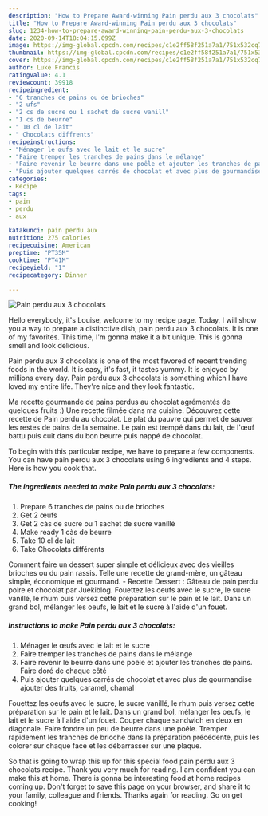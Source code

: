 ```yaml
---
description: "How to Prepare Award-winning Pain perdu aux 3 chocolats"
title: "How to Prepare Award-winning Pain perdu aux 3 chocolats"
slug: 1234-how-to-prepare-award-winning-pain-perdu-aux-3-chocolats
date: 2020-09-14T18:04:15.099Z
image: https://img-global.cpcdn.com/recipes/c1e2ff58f251a7a1/751x532cq70/pain-perdu-aux-3-chocolats-photo-principale-de-la-recette.jpg
thumbnail: https://img-global.cpcdn.com/recipes/c1e2ff58f251a7a1/751x532cq70/pain-perdu-aux-3-chocolats-photo-principale-de-la-recette.jpg
cover: https://img-global.cpcdn.com/recipes/c1e2ff58f251a7a1/751x532cq70/pain-perdu-aux-3-chocolats-photo-principale-de-la-recette.jpg
author: Luke Francis
ratingvalue: 4.1
reviewcount: 39918
recipeingredient:
- "6 tranches de pains ou de brioches"
- "2 ufs"
- "2 cs de sucre ou 1 sachet de sucre vanill"
- "1 cs de beurre"
- " 10 cl de lait"
- " Chocolats diffrents"
recipeinstructions:
- "Ménager le œufs avec le lait et le sucre"
- "Faire tremper les tranches de pains dans le mélange"
- "Faire revenir le beurre dans une poêle et ajouter les tranches de pains. Faire doré de chaque côté"
- "Puis ajouter quelques carrés de chocolat et avec plus de gourmandise ajouter des fruits, caramel, chamal"
categories:
- Recipe
tags:
- pain
- perdu
- aux

katakunci: pain perdu aux 
nutrition: 275 calories
recipecuisine: American
preptime: "PT35M"
cooktime: "PT41M"
recipeyield: "1"
recipecategory: Dinner

---
```



![Pain perdu aux 3 chocolats](https://img-global.cpcdn.com/recipes/c1e2ff58f251a7a1/751x532cq70/pain-perdu-aux-3-chocolats-photo-principale-de-la-recette.jpg)

Hello everybody, it's Louise, welcome to my recipe page. Today, I will show you a way to prepare a distinctive dish, pain perdu aux 3 chocolats. It is one of my favorites. This time, I'm gonna make it a bit unique. This is gonna smell and look delicious.

Pain perdu aux 3 chocolats is one of the most favored of recent trending foods in the world. It is easy, it's fast, it tastes yummy. It is enjoyed by millions every day. Pain perdu aux 3 chocolats is something which I have loved my entire life. They're nice and they look fantastic.

Ma recette gourmande de pains perdus au chocolat agrémentés de quelques fruits :) Une recette filmée dans ma cuisine. Découvrez cette recette de Pain perdu au chocolat. Le plat du pauvre qui permet de sauver les restes de pains de la semaine. Le pain est trempé dans du lait, de l&#39;œuf battu puis cuit dans du bon beurre puis nappé de chocolat.


To begin with this particular recipe, we have to prepare a few components. You can have pain perdu aux 3 chocolats using 6 ingredients and 4 steps. Here is how you cook that.

<!--inarticleads1-->

##### The ingredients needed to make Pain perdu aux 3 chocolats:

1. Prepare 6 tranches de pains ou de brioches
1. Get 2 œufs
1. Get 2 càs de sucre ou 1 sachet de sucre vanillé
1. Make ready 1 càs de beurre
1. Take  10 cl de lait
1. Take  Chocolats différents


Comment faire un dessert super simple et délicieux avec des vieilles brioches ou du pain rassis. Telle une recette de grand-mère, un gâteau simple, économique et gourmand. - Recette Dessert : Gâteau de pain perdu poire et chocolat par Juekiblog. Fouettez les oeufs avec le sucre, le sucre vanillé, le rhum puis versez cette préparation sur le pain et le lait. Dans un grand bol, mélanger les oeufs, le lait et le sucre à l&#39;aide d&#39;un fouet. 

<!--inarticleads2-->

##### Instructions to make Pain perdu aux 3 chocolats:

1. Ménager le œufs avec le lait et le sucre
1. Faire tremper les tranches de pains dans le mélange
1. Faire revenir le beurre dans une poêle et ajouter les tranches de pains. Faire doré de chaque côté
1. Puis ajouter quelques carrés de chocolat et avec plus de gourmandise ajouter des fruits, caramel, chamal


Fouettez les oeufs avec le sucre, le sucre vanillé, le rhum puis versez cette préparation sur le pain et le lait. Dans un grand bol, mélanger les oeufs, le lait et le sucre à l&#39;aide d&#39;un fouet. Couper chaque sandwich en deux en diagonale. Faire fondre un peu de beurre dans une poêle. Tremper rapidement les tranches de brioche dans la préparation précédente, puis les colorer sur chaque face et les débarrasser sur une plaque. 

So that is going to wrap this up for this special food pain perdu aux 3 chocolats recipe. Thank you very much for reading. I am confident you can make this at home. There is gonna be interesting food at home recipes coming up. Don't forget to save this page on your browser, and share it to your family, colleague and friends. Thanks again for reading. Go on get cooking!
